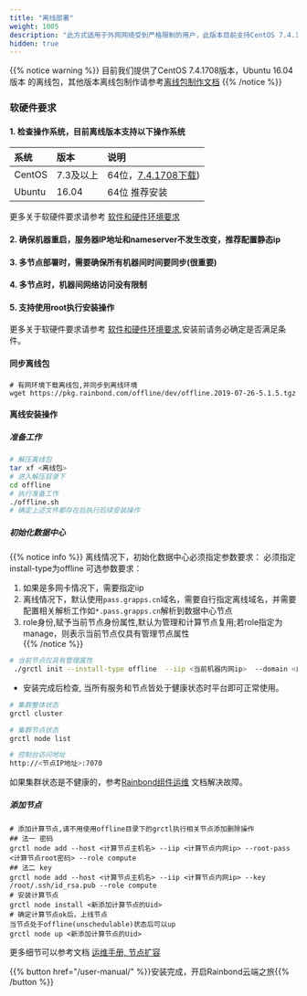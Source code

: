 ```yaml
---
title: "离线部署"
weight: 1005
description: "此方式适用于外网网络受到严格限制的用户，此版本目前支持CentOS 7.4.1708系统，Ubuntu 16.04 系统"
hidden: true
---
```


{{% notice warning %}}
目前我们提供了CentOS 7.4.1708版本，Ubuntu 16.04版本 的离线包，其他版本离线包制作请参考[离线包制作文档](/user-operations/op-guide/offline-package/)
{{% /notice %}}

### 软硬件要求

#### 1. 检查操作系统，目前离线版本支持以下操作系统

| 系统     | 版本         | 说明                     |
| :------- | :----------- | :----------------------- |
| CentOS   | 7.3及以上      | 64位，[7.4.1708下载](http://rainbond-pkg.oss-cn-shanghai.aliyuncs.com/offline/dev/offline.2019-07-26-5.1.5.tgz)) |
| Ubuntu   | 16.04        | 64位  推荐安装             |

更多关于软硬件要求请参考 [软件和硬件环境要求](/user-operations/op-guide/recommendation/)  
#### 2. 确保机器重启，服务器IP地址和nameserver不发生改变，推荐配置静态ip  
#### 3. 多节点部署时，需要确保所有机器间时间要同步(很重要)  
#### 4. 多节点时，机器间网络访问没有限制  
#### 5. 支持使用root执行安装操作  


更多关于软硬件要求请参考 [软件和硬件环境要求](/user-operations/op-guide/recommendation/),安装前请务必确定是否满足条件。

#### 同步离线包

```
# 有网环境下载离线包,并同步到离线环境
wget https://pkg.rainbond.com/offline/dev/offline.2019-07-26-5.1.5.tgz

```


#### 离线安装操作

##### 准备工作
```bash
# 解压离线包
tar xf <离线包>
# 进入解压目录下
cd offline
# 执行准备工作
./offline.sh
# 确定上述文件都存在后执行后续安装操作
```

##### 初始化数据中心

{{% notice info %}}
离线情况下，初始化数据中心必须指定参数要求： 必须指定install-type为offline 可选参数要求：  
1. 如果是多网卡情况下，需要指定iip  
2. 离线情况下，默认使用`pass.grapps.cn`域名，需要自行指定离线域名，并需要配置相关解析工作如`*.pass.grapps.cn`解析到数据中心节点  
3. role身份,赋予当前节点身份属性,默认为管理和计算节点复用;若role指定为manage，则表示当前节点仅具有管理节点属性  
{{% /notice %}}

```bash
# 当前节点仅具有管理属性
 ./grctl init --install-type offline  --iip <当前机器内网ip>  --domain <自定义域名> [--role manage]
```

* 安装完成后检查, 当所有服务和节点皆处于健康状态时平台即可正常使用。

```bash
# 集群整体状态
grctl cluster

# 集群节点状态
grctl node list

# 控制台访问地址
http://<节点IP地址>:7070
```
如果集群状态是不健康的，参考[Rainbond组件运维](/user-operations/management/component-op/) 文档解决故障。

##### 添加节点

```
# 添加计算节点,请不用使用offline目录下的grctl执行相关节点添加删除操作
## 法一 密码
grctl node add --host <计算节点主机名> --iip <计算节点内网ip> --root-pass <计算节点root密码> --role compute
## 法二 key
grctl node add --host <计算节点主机名> --iip <计算节点内网ip> --key /root/.ssh/id_rsa.pub --role compute
# 安装计算节点
grctl node install <新添加计算节点的Uid>
# 确定计算节点ok后，上线节点
当节点处于offline(unschedulable)状态后可以up
grctl node up <新添加计算节点的Uid>
```

更多细节可以参考文档 [运维手册, 节点扩容](/user-operations/management/node/#添加节点) 

{{% button href="/user-manual/" %}}安装完成，开启Rainbond云端之旅{{% /button %}}


